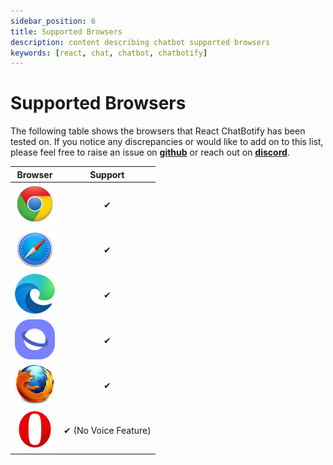 ```yaml
---
sidebar_position: 6
title: Supported Browsers
description: content describing chatbot supported browsers
keywords: [react, chat, chatbot, chatbotify]
---
```


# Supported Browsers

The following table shows the browsers that React ChatBotify has been tested on. If you notice any discrepancies or would like to add on to this list, please feel free to raise an issue on [**github**](https://github.com/tjtanjin/react-chatbotify/issues) or reach out on [**discord**](https://discord.gg/6R4DK4G5Zh).

| Browser                                                              | Support                     |
|----------------------------------------------------------------------|-----------------------------|
| <div align="center">![Chrome](img/rcb-chrome.png)</div>              | <div align="center">&#10004;</div> |
| <div align="center">![Safari](img/rcb-safari.png)</div>              | <div align="center">&#10004;</div> |
| <div align="center">![Edge](img/rcb-edge.png)</div>                  | <div align="center">&#10004;</div> |
| <div align="center">![Samsung Internet](img/rcb-samsung.png)</div>   | <div align="center">&#10004;</div> |
| <div align="center">![Firefox](img/rcb-firefox.png)</div>            | <div align="center">&#10004;</div> |
| <div align="center">![Opera](img/rcb-opera.png)</div>                | <div align="center">&#10004; (No Voice Feature)</div> |

